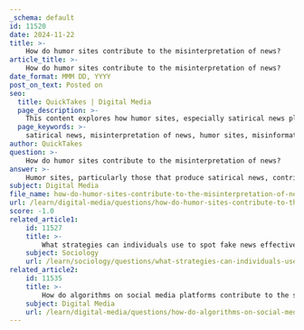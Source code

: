 ```yaml
---
_schema: default
id: 11520
date: 2024-11-22
title: >-
    How do humor sites contribute to the misinterpretation of news?
article_title: >-
    How do humor sites contribute to the misinterpretation of news?
date_format: MMM DD, YYYY
post_on_text: Posted on
seo:
  title: QuickTakes | Digital Media
  page_description: >-
    This content explores how humor sites, especially satirical news platforms, contribute to the misinterpretation of news through blurring factual lines, reinforcing biases, and the challenges of discerning satire from reality.
  page_keywords: >-
    satirical news, misinterpretation of news, humor sites, misinformation, media literacy, confirmation bias, emotional appeal, social media amplification, distinction between satire and news, audience perception
author: QuickTakes
question: >-
    How do humor sites contribute to the misinterpretation of news?
answer: >-
    Humor sites, particularly those that produce satirical news, contribute to the misinterpretation of news in several significant ways. While satire serves as a critique of current affairs through humor, it can also lead to confusion among audiences regarding what is factual and what is fictional. Here are some key points to consider:\n\n1. **Blurring of Lines**: Satirical news often presents exaggerated or fictionalized versions of real events, which can blur the lines between reality and fiction. For instance, well-known satirical outlets like The Onion or The Babylon Bee create content that, while humorous, can be mistaken for legitimate news by those who do not recognize the satirical intent. This misinterpretation can lead to the spread of misinformation, as audiences may share these stories believing them to be true.\n\n2. **Confirmation Bias**: Research indicates that individuals often gravitate towards satirical content that aligns with their pre-existing beliefs and attitudes. This tendency can reinforce existing biases and lead to a distorted understanding of current events. When people consume satire that resonates with their views, they may inadvertently accept the satirical narrative as a reflection of reality, further complicating their ability to discern credible news.\n\n3. **Emotional Appeal**: Satirical news often employs humor to engage audiences, which can evoke strong emotional responses. While humor can be a powerful tool for communication, it can also cloud judgment. Audiences may prioritize the entertainment value of a satirical piece over its factual accuracy, leading to misinterpretations and the potential for misinformation to spread.\n\n4. **Social Media Amplification**: The internet and social media platforms have significantly increased the reach of satirical content. As users share humorous articles without verifying their authenticity, the potential for misinterpretation grows. The rapid sharing of satirical news can create echo chambers where misinformation proliferates, making it challenging for individuals to distinguish between credible news and satire.\n\n5. **Challenges in Distinguishing Satire from News**: Many people may not be equipped to critically evaluate the sources of information they encounter online. The lack of media literacy can make it difficult for audiences to recognize satirical content, especially when it is presented in a format similar to traditional news articles. This challenge is compounded by the fact that some satirical pieces may contain kernels of truth, further complicating the audience's ability to discern fact from fiction.\n\nIn summary, while humor sites play an important role in critiquing societal issues, they also pose challenges in the realm of news interpretation. The potential for misinterpretation, fueled by confirmation bias and emotional engagement, highlights the need for greater media literacy and critical thinking skills among audiences to navigate the complex landscape of news and satire effectively.
subject: Digital Media
file_name: how-do-humor-sites-contribute-to-the-misinterpretation-of-news.md
url: /learn/digital-media/questions/how-do-humor-sites-contribute-to-the-misinterpretation-of-news
score: -1.0
related_article1:
    id: 11527
    title: >-
        What strategies can individuals use to spot fake news effectively?
    subject: Sociology
    url: /learn/sociology/questions/what-strategies-can-individuals-use-to-spot-fake-news-effectively
related_article2:
    id: 11535
    title: >-
        How do algorithms on social media platforms contribute to the spread of fake news?
    subject: Digital Media
    url: /learn/digital-media/questions/how-do-algorithms-on-social-media-platforms-contribute-to-the-spread-of-fake-news
---
```


&nbsp;